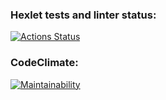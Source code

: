 ### Hexlet tests and linter status:
[![Actions Status](https://github.com/SergeevaEA/frontend-project-44/workflows/hexlet-check/badge.svg)](https://github.com/SergeevaEA/frontend-project-44/actions)
### CodeClimate:
[![Maintainability](https://api.codeclimate.com/v1/badges/81540f3f279cbcf5f6cc/maintainability)](https://codeclimate.com/github/SergeevaEA/frontend-project-44/maintainability)
